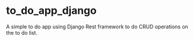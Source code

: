 # to_do_app_django
A simple to do app using Django Rest framework to do CRUD operations on the to do list.
